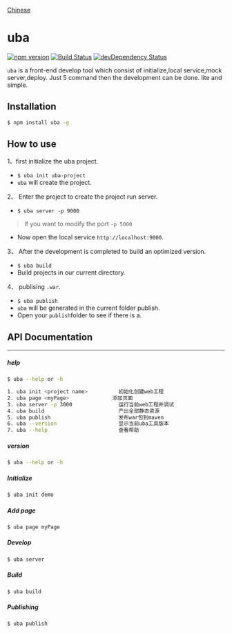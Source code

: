 [Chinese](https://github.com/iuap-design/uba/blob/master/README_CN.md)
# uba

[![npm version](https://img.shields.io/npm/v/uba.svg)](https://www.npmjs.com/package/uba)
[![Build Status](https://img.shields.io/travis/iuap-design/uba/master.svg)](https://travis-ci.org/iuap-design/uba)
[![devDependency Status](https://img.shields.io/david/dev/iuap-design/uba.svg)](https://david-dm.org/iuap-design/uba#info=devDependencies)



`uba` is a front-end develop tool which consist of initialize,local service,mock server,deploy. Just 5 command then the development can be done. lite and simple.

## Installation

```sh
$ npm install uba -g
```

## How to use
1、first initialize the uba project.
- `$ uba init uba-project`
- `uba` will create the project.

2、 Enter the project to create the project run server.
- `$ uba server -p 9000`

> If you want to modify the port `-p 5000`

- Now open the local service `http://localhost:9000`.

3、 After the development is completed to build an optimized version.
- `$ uba build`
- Build projects in our current directory.

4、 publising `.war`.
- `$ uba publish`
- `uba` will be generated in the current folder publish.
- Open your `publish`folder to see if there is a.

## API Documentation

---
##### help

```sh
$ uba --help or -h
```

```sh
1. uba init <project name>     		初始化创建web工程
2. uba page <myPage>              添加页面
3. uba server -p 3000          		运行当前web工程并调试
4. uba build   						产出全部静态资源
5. uba publish 						发布war包到maven
6. uba --version       				显示当前uba工具版本
7. uba --help  						查看帮助
```
##### version
```sh
$ uba --help or -h
```

##### Initialize
```sh
$ uba init demo
```

##### Add page
```sh
$ uba page myPage
```

##### Develop
```sh
$ uba server
```

##### Build
```sh
$ uba build
```

##### Publishing
```sh
$ uba publish
```
